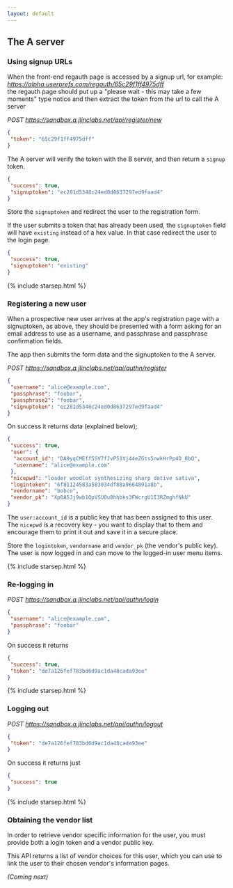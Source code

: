 ```yaml
---
layout: default
---
```

## The A server

### [ ](#signup_urls)Using signup URLs
When the front-end regauth page is accessed by a signup url, for example:  
_https://alpha.userprefs.com/regauth/65c29f1ff4975dff_  
the regauth page should put up a "please wait - this may take a few moments" type notice and then extract the token from the url to call the A server

_POST https://sandbox.a.jlinclabs.net/api/register/new_

```json
{
 "token": "65c29f1ff4975dff"
}
```

The A server will verify the token with the B server, and then return a `signup` token.

```json
{
 "success": true,
 "signuptoken": "ec281d5348c24ed0d8637297ed9faad4"
}
```

Store the `signuptoken` and redirect the user to the registration form.

If the user submits a token that has already been used, the `signuptoken` field will have `existing` instead of a hex value. In that case redirect the user to the login page.

```json
{
 "success": true,
 "signuptoken": "existing"
}
```

{% include starsep.html %}

### [ ](#registration)Registering a new user
When a prospective new user arrives at the app's registration page with a signuptoken, as above, they should be presented with a form asking for an email address to use as a username, and passphrase and passphrase confirmation fields.

The app then submits the form data and the signuptoken to the A server.

_POST https://sandbox.a.jlinclabs.net/api/authn/register_
```json
{
 "username": "alice@example.com",
 "passphrase": "foobar",
 "passphrase2": "foobar",
 "signuptoken": "ec281d5348c24ed0d8637297ed9faad4"
}
```

On success it returns data (explained below);
```json
{
 "success": true,
 "user": {
  "account_id": "DA9yqCMEff5SV7fJvP51Vj44eZGts5nwkHrPp4D_8bQ",
  "username": "alice@example.com"
 },
 "nicepwd": "loader woodlot synthesizing sharp dative sativa",
 "logintoken": "6f81124583a583034df88a9664891a8b",
 "vendorname": "bobco",
 "vendor_pk": "Xp0A5Jj9wb1QpVSU0u8hhbks3FWcrgU1I3RZmghfNkU"
}
```
The `user:account_id` is a public key that has been assigned to this user.  
The `nicepwd` is a recovery key - you want to display that to them and encourage them to print it out and save it in a secure place.

Store the `logintoken`, `vendorname` and `vendor_pk` (the vendor's public key).  
The user is now logged in and can move to the logged-in user menu items.

{% include starsep.html %}

### [ ](#loggingin)Re-logging in

_POST https://sandbox.a.jlinclabs.net/api/authn/login_
```json
{
 "username": "alice@example.com",
 "passphrase": "foobar"
}
```
On success it returns
```json
{
 "success": true,
 "token": "de7a126fef783bd6d9ac1da48cada93ee"
}
```

{% include starsep.html %}

### [ ](#loggingout)Logging out
_POST https://sandbox.a.jlinclabs.net/api/authn/logout_
```json
{
 "token": "de7a126fef783bd6d9ac1da48cada93ee"
}
```
On success it returns just
```json
{
 "success": true
}
```

{% include starsep.html %}

### [ ](#vendorlist)Obtaining the vendor list
In order to retrieve vendor specific information for the user, you must provide both a login token and a vendor public key.

This API returns a list of vendor choices for this user, which you can use to link the user to their chosen vendor's information pages.

_(Coming next)_
